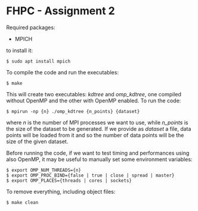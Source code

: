 # FHPC - Assignment 2

Required packages:
- MPICH

to install it:

```
$ sudo apt install mpich
```

To compile the code and run the executables:

```
$ make 
```

This will create two executables: *kdtree* and *omp_kdtree*, one compiled without OpenMP and the other with OpenMP enabled.
To run the code:

```
$ mpirun -np {n} ./omp_kdtree {n_points} {dataset}
```
where *n* is the number of MPI processes we want to use, while *n_points* is the size of the dataset
to be generated. If we provide as *dataset* a file, data points will be loaded from it and so the number of
data points will be the size of the given dataset.

Before running the code, if we want to test timing and performances using also OpenMP, it may be useful
to manually set some environment variables:

```
$ export OMP_NUM_THREADS={n}
$ export OMP_PROC_BIND={false | true | close | spread | master}
$ export OMP_PLACES={threads | cores | sockets}
```

To remove everything, including object files:

```
$ make clean
```



